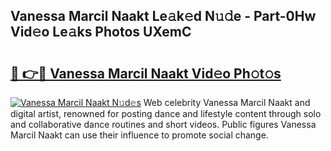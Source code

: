 ## Vanessa Marcil Naakt Le𝚊k𝚎d N𝚞𝚍e - Part-0Hw Vid𝚎o Le𝚊ks Photos UXemC

# <h2><a href="http://fb42dr7.evod.top/?m=Vanessa+Marcil+Naakt">🔗 👉🔴 Vanessa Marcil Naakt Vid𝚎o Ph𝚘t𝚘s</a></h2>

[![Vanessa Marcil Naakt N𝚞d𝚎s](https://i.imgur.com/8V9OHl7.gif)](http://fb42dr7.evod.top/?m=Vanessa+Marcil+Naakt)
Web celebrity Vanessa Marcil Naakt and digital artist, renowned for posting dance and lifestyle content through solo and collaborative dance routines and short videos. Public figures Vanessa Marcil Naakt can use their influence to promote social change. 
